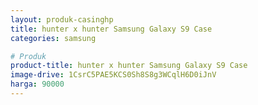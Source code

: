 ```yaml
---
layout: produk-casinghp
title: hunter x hunter Samsung Galaxy S9 Case
categories: samsung

# Produk
product-title: hunter x hunter Samsung Galaxy S9 Case
image-drive: 1CsrC5PAE5KCS0Sh8S8g3WCqlH6D0iJnV
harga: 90000
---
```

